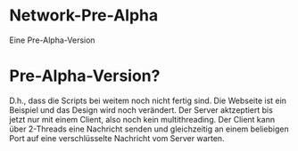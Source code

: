 # Network-Pre-Alpha
Eine Pre-Alpha-Version
# Pre-Alpha-Version?
D.h., dass die Scripts bei weitem noch nicht fertig sind. Die Webseite ist ein Beispiel und das Design wird 
noch verändert. Der Server aktzeptiert bis jetzt nur mit einem Client, also noch kein multithreading. 
Der Client kann über 2-Threads eine Nachricht senden und gleichzeitig an einem beliebigen Port auf eine verschlüsselte Nachricht vom 
Server warten.
